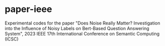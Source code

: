 # paper-ieee
Experimental codes for the paper "Does Noise Really Matter? Investigation into the Influence of Noisy Labels on Bert-Based Question Answering System",
2023 IEEE 17th International Conference on Semantic Computing (ICSC)
